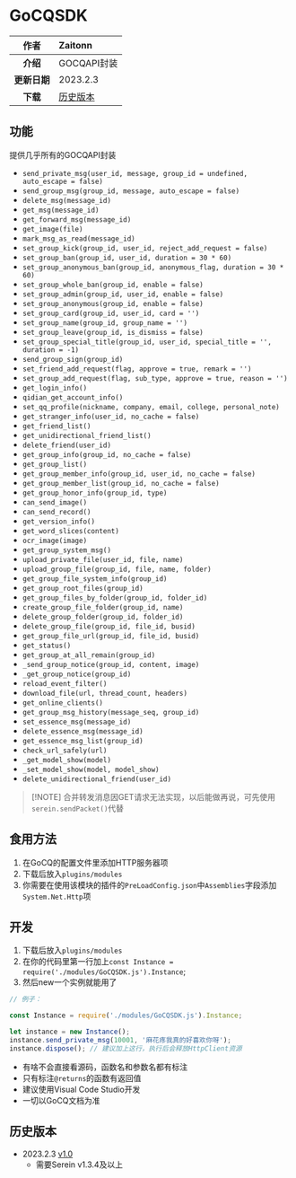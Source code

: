 # GoCQSDK

|     作者     | Zaitonn               |
| :----------: | :-------------------- |
|   **介绍**   | GOCQAPI封装           |
| **更新日期** | 2023.2.3              |
|   **下载**   | [历史版本](#历史版本) |

## 功能

提供几乎所有的GOCQAPI封装

- `send_private_msg(user_id, message, group_id = undefined, auto_escape = false)`
- `send_group_msg(group_id, message, auto_escape = false)`
- `delete_msg(message_id)`
- `get_msg(message_id)`
- `get_forward_msg(message_id)`
- `get_image(file)`
- `mark_msg_as_read(message_id)`
- `set_group_kick(group_id, user_id, reject_add_request = false)`
- `set_group_ban(group_id, user_id, duration = 30 * 60)`
- `set_group_anonymous_ban(group_id, anonymous_flag, duration = 30 * 60)`
- `set_group_whole_ban(group_id, enable = false)`
- `set_group_admin(group_id, user_id, enable = false)`
- `set_group_anonymous(group_id, enable = false)`
- `set_group_card(group_id, user_id, card = '')`
- `set_group_name(group_id, group_name = '')`
- `set_group_leave(group_id, is_dismiss = false)`
- `set_group_special_title(group_id, user_id, special_title = '', duration = -1)`
- `send_group_sign(group_id)`
- `set_friend_add_request(flag, approve = true, remark = '')`
- `set_group_add_request(flag, sub_type, approve = true, reason = '')`
- `get_login_info()`
- `qidian_get_account_info()`
- `set_qq_profile(nickname, company, email, college, personal_note)`
- `get_stranger_info(user_id, no_cache = false)`
- `get_friend_list()`
- `get_unidirectional_friend_list()`
- `delete_friend(user_id)`
- `get_group_info(group_id, no_cache = false)`
- `get_group_list()`
- `get_group_member_info(group_id, user_id, no_cache = false)`
- `get_group_member_list(group_id, no_cache = false)`
- `get_group_honor_info(group_id, type)`
- `can_send_image()`
- `can_send_record()`
- `get_version_info()`
- `get_word_slices(content)`
- `ocr_image(image)`
- `get_group_system_msg()`
- `upload_private_file(user_id, file, name)`
- `upload_group_file(group_id, file, name, folder)`
- `get_group_file_system_info(group_id)`
- `get_group_root_files(group_id)`
- `get_group_files_by_folder(group_id, folder_id)`
- `create_group_file_folder(group_id, name)`
- `delete_group_folder(group_id, folder_id)`
- `delete_group_file(group_id, file_id, busid)`
- `get_group_file_url(group_id, file_id, busid)`
- `get_status()`
- `get_group_at_all_remain(group_id)`
- `_send_group_notice(group_id, content, image)`
- `_get_group_notice(group_id)`
- `reload_event_filter()`
- `download_file(url, thread_count, headers)`
- `get_online_clients()`
- `get_group_msg_history(message_seq, group_id)`
- `set_essence_msg(message_id)`
- `delete_essence_msg(message_id)`
- `get_essence_msg_list(group_id)`
- `check_url_safely(url)`
- `_get_model_show(model)`
- `_set_model_show(model, model_show)`
- `delete_unidirectional_friend(user_id)`

>[!NOTE] 合并转发消息因GET请求无法实现，以后能做再说，可先使用`serein.sendPacket()`代替

## 食用方法

1. 在GoCQ的配置文件里添加HTTP服务器项
2. 下载后放入`plugins/modules`
3. 你需要在使用该模块的插件的`PreLoadConfig.json`中`Assemblies`字段添加`System.Net.Http`项

## 开发

1. 下载后放入`plugins/modules`
2. 在你的代码里第一行加上`const Instance = require('./modules/GoCQSDK.js').Instance`;
3. 然后new一个实例就能用了

```js
// 例子：

const Instance = require('./modules/GoCQSDK.js').Instance;

let instance = new Instance();
instance.send_private_msg(10001, '麻花疼我真的好喜欢你呀');
instance.dispose(); // 建议加上这行，执行后会释放HttpClient资源
```

- 有啥不会直接看源码，函数名和参数名都有标注
- 只有标注`@returns`的函数有返回值
- 建议使用Visual Code Studio开发
- 一切以GoCQ文档为准

## 历史版本

- 2023.2.3 [v1.0](https://download.serein.cc/https://raw.githubusercontent.com/Zaitonn/Serein-Docs/publish/JS/Modules/GoCQSDK/v1.0/GoCQSDK.js)
  - 需要Serein v1.3.4及以上
